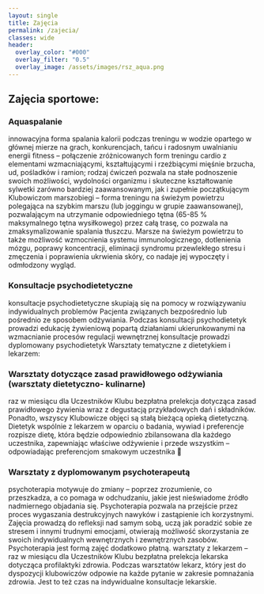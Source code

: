 ```yaml
---
layout: single
title: Zajęcia
permalink: /zajecia/
classes: wide
header:
  overlay_color: "#000"
  overlay_filter: "0.5"
  overlay_image: /assets/images/rsz_aqua.png
---
```


## Zajęcia sportowe:

### Aquaspalanie
innowacyjna forma spalania kalorii podczas treningu w wodzie opartego w głównej mierze na grach, konkurencjach, tańcu i radosnym uwalnianiu energii
fitness – połączenie zróżnicowanych form treningu cardio z elementami wzmacniającymi, kształtującymi i rzeźbiącymi mięśnie brzucha, ud, pośladków i ramion; rodzaj ćwiczeń pozwala na stałe podnoszenie swoich możliwości, wydolności organizmu i skuteczne kształtowanie sylwetki zarówno bardziej zaawansowanym, jak i zupełnie początkującym Klubowiczom
marszobiegi – forma treningu na świeżym powietrzu polegająca na szybkim marszu (lub joggingu w grupie zaawansowanej), pozwalającym na utrzymanie odpowiedniego tętna (65-85 % maksymalnego tętna wysiłkowego) przez całą trasę, co pozwala na zmaksymalizowanie spalania tłuszczu. Marsze na świeżym powietrzu to także możliwość wzmocnienia systemu immunologicznego, dotlenienia mózgu, poprawy koncentracji, eliminacji syndromu przewlekłego stresu i zmęczenia i poprawienia ukrwienia skóry, co nadaje jej wypoczęty i odmłodzony wygląd.

### Konsultacje psychodietetyczne
konsultacje psychodietetyczne skupiają się na pomocy w rozwiązywaniu indywidualnych problemów Pacjenta związanych bezpośrednio lub pośrednio ze sposobem odżywiania. Podczas konsultacji psychodietetyk prowadzi edukację żywieniową popartą działaniami ukierunkowanymi na wzmacnianie procesów regulacji wewnętrznej
konsultacje prowadzi dyplomowany psychodietetyk
Warsztaty tematyczne z dietetykiem i lekarzem:

### Warsztaty dotyczące zasad prawidłowego odżywiania (warsztaty dietetyczno- kulinarne)
raz w miesiącu dla Uczestników Klubu bezpłatna prelekcja dotycząca zasad prawidłowego żywienia wraz z degustacją przykładowych dań i składników. Ponadto, wszyscy Klubowicze objęci są stałą bieżącą opieką dietetyczną. Dietetyk wspólnie z lekarzem w oparciu o badania, wywiad i preferencje rozpisze dietę, która będzie odpowiednio zbilansowana dla każdego uczestnika, zapewniając właściwe odżywienie i przede wszystkim – odpowiadając preferencjom smakowym uczestnika 🙂

### Warsztaty z dyplomowanym psychoterapeutą
psychoterapia motywuje do zmiany – poprzez zrozumienie, co przeszkadza, a co pomaga w odchudzaniu, jakie jest nieświadome źródło nadmiernego objadania się. Psychoterapia pozwala na przejście przez proces wygaszania destrukcyjnych nawyków i zastąpienie ich korzystnymi. Zajęcia prowadzą do refleksji nad samym sobą, uczą jak poradzić sobie ze stresem i innymi trudnymi emocjami, otwierają możliwość skorzystania ze swoich indywidualnych wewnętrznych i zewnętrznych zasobów. Psychoterapia jest formą zajęć dodatkowo płatną.
warsztaty z lekarzem  – raz w miesiącu dla Uczestników Klubu bezpłatna prelekcja lekarska dotycząca profilaktyki zdrowia. Podczas warsztatów lekarz, który jest do dyspozycji klubowiczów odpowie na każde pytanie w zakresie pomnażania zdrowia. Jest to też czas na indywidualne konsultacje lekarskie.


